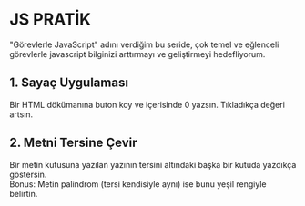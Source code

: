 # JS PRATİK
"Görevlerle JavaScript" adını verdiğim bu seride, çok temel ve eğlenceli görevlerle javascript bilginizi arttırmayı ve geliştirmeyi hedefliyorum.

## 1. Sayaç Uygulaması
Bir HTML dökümanına buton koy ve içerisinde 0 yazsın. Tıkladıkça değeri artsın. 

## 2. Metni Tersine Çevir
Bir metin kutusuna yazılan yazının tersini altındaki başka bir kutuda yazdıkça göstersin.\
Bonus: Metin palindrom (tersi kendisiyle aynı) ise bunu yeşil rengiyle belirtin.
